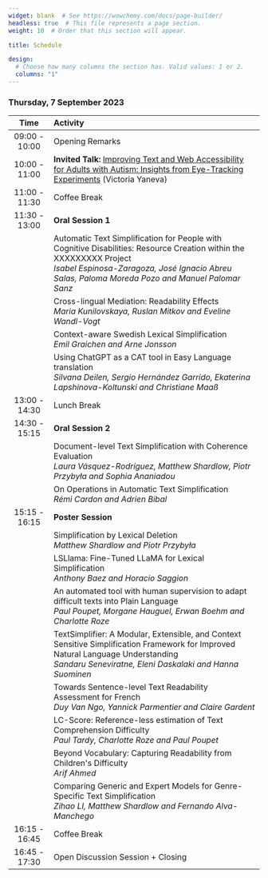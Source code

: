 ```yaml
---
widget: blank  # See https://wowchemy.com/docs/page-builder/
headless: true  # This file represents a page section.
weight: 10  # Order that this section will appear.

title: Schedule

design:
  # Choose how many columns the section has. Valid values: 1 or 2.
  columns: "1"
---
```


### Thursday, 7 September 2023


| Time | Activity |
| :---: | :----------- |
| 09:00 - 10:00 | Opening Remarks |
| 10:00 - 11:00 | **Invited Talk:** [Improving Text and Web Accessibility for Adults with Autism: Insights from Eye-Tracking Experiments](../talks/) (Victoria Yaneva) |
| 11:00 - 11:30 | Coffee Break |
| 11:30 - 13:00 | **Oral Session 1** |
|  | Automatic Text Simplification for People with Cognitive Disabilities: Resource Creation within the XXXXXXXXX Project<br>*Isabel Espinosa-Zaragoza, José Ignacio Abreu Salas, Paloma Moreda Pozo and Manuel Palomar Sanz* |
|  | Cross-lingual Mediation: Readability Effects<br>*Maria Kunilovskaya, Ruslan Mitkov and Eveline Wandl-Vogt* |
|  | Context-aware Swedish Lexical Simplification<br>*Emil Graichen and Arne Jonsson* |
|  | Using ChatGPT as a CAT tool in Easy Language translation<br>*Silvana Deilen, Sergio Hernández Garrido, Ekaterina Lapshinova-Koltunski and Christiane Maaß* |
| 13:00 - 14:30 | Lunch Break |
| 14:30 - 15:15 | **Oral Session 2** |
|  | Document-level Text Simplification with Coherence Evaluation<br>*Laura Vásquez-Rodríguez, Matthew Shardlow, Piotr Przybyła and Sophia Ananiadou* |
|  | On Operations in Automatic Text Simplification<br>*Rémi Cardon and Adrien Bibal* |
| 15:15 - 16:15 | **Poster Session** |
|  | Simplification by Lexical Deletion<br>*Matthew Shardlow and Piotr Przybyła* |
|  | LSLlama: Fine-Tuned LLaMA for Lexical Simplification<br>*Anthony Baez and Horacio Saggion* |
|  | An automated tool with human supervision to adapt difficult texts into Plain Language<br>*Paul Poupet, Morgane Hauguel, Erwan Boehm and Charlotte Roze* |
|  | TextSimplifier: A Modular, Extensible, and Context Sensitive Simplification Framework for Improved Natural Language Understanding<br>*Sandaru Seneviratne, Eleni Daskalaki and Hanna Suominen* |
|  | Towards Sentence-level Text Readability Assessment for French<br>*Duy Van Ngo, Yannick Parmentier and Claire Gardent* |
|  | LC-Score: Reference-less estimation of Text Comprehension Difficulty<br>*Paul Tardy, Charlotte Roze and Paul Poupet* |
|  | Beyond Vocabulary: Capturing Readability from Children's Difficulty<br>*Arif Ahmed* |
|  | Comparing Generic and Expert Models for Genre-Specific Text Simplification<br>*Zihao LI, Matthew Shardlow and Fernando Alva-Manchego* |
| 16:15 - 16:45 | Coffee Break |
| 16:45 - 17:30 | Open Discussion Session + Closing |